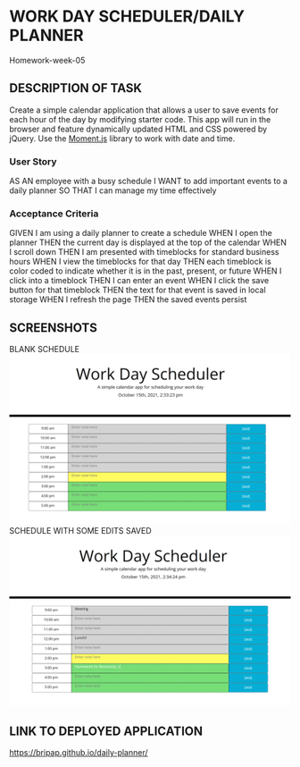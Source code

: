 # WORK DAY SCHEDULER/DAILY PLANNER
Homework-week-05

## DESCRIPTION OF TASK

Create a simple calendar application that allows a user to save events for each hour of the day by modifying starter code. This app will run in the browser and feature dynamically updated HTML and CSS powered by jQuery. Use the [Moment.js](https://momentjs.com/) library to work with date and time. 

### User Story
AS AN employee with a busy schedule
I WANT to add important events to a daily planner
SO THAT I can manage my time effectively


### Acceptance Criteria
GIVEN I am using a daily planner to create a schedule
WHEN I open the planner
THEN the current day is displayed at the top of the calendar
WHEN I scroll down
THEN I am presented with timeblocks for standard business hours
WHEN I view the timeblocks for that day
THEN each timeblock is color coded to indicate whether it is in the past, present, or future
WHEN I click into a timeblock
THEN I can enter an event
WHEN I click the save button for that timeblock
THEN the text for that event is saved in local storage
WHEN I refresh the page
THEN the saved events persist

## SCREENSHOTS
BLANK SCHEDULE
![Blank schedule](./assets/images/work_day_scheduler.png)
SCHEDULE WITH SOME EDITS SAVED
![Schedule with edits](./assets/images/work_day_scheduler_edits.png)


## LINK TO DEPLOYED APPLICATION

https://bripap.github.io/daily-planner/